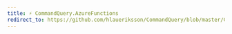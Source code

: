 ```yaml
---
title: ⚡ CommandQuery.AzureFunctions
redirect_to: https://github.com/hlaueriksson/CommandQuery/blob/master/CommandQuery.AzureFunctions.md
---
```

